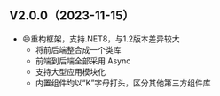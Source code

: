 ﻿## V2.0.0（2023-11-15）

- 😄重构框架，支持.NET8，与1.2版本差异较大
  - 将前后端整合成一个类库
  - 前端到后端全部采用 Async
  - 支持大型应用模块化
  - 内置组件均以“K”字母打头，区分其他第三方组件库

